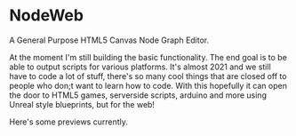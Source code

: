 # NodeWeb
A General Purpose HTML5 Canvas Node Graph Editor.

At the moment I'm still building the basic functionality. The end goal is to be able to output scripts for various platforms. It's almost 2021 and we still have to code a lot of stuff, there's so many cool things that are closed off to people who don;t want to learn how to code. With this hopefully it can open the door to HTML5 games, serverside scripts, arduino and more using Unreal style blueprints, but for the web!

Here's some previews currently.

